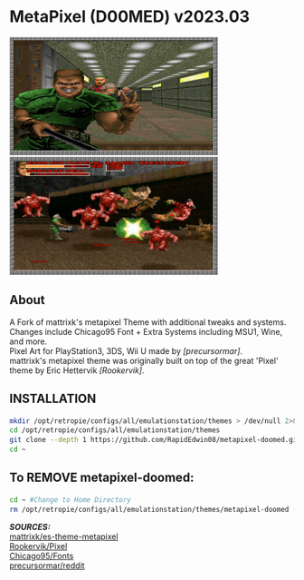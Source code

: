 # MetaPixel (D00MED) v2023.03
![screenshot2.jpg](https://raw.githubusercontent.com/RapidEdwin08/es-theme-metapixel-doomed/master/auto-favorites/screenshot2.jpg )
![screenshot2.jpg](https://raw.githubusercontent.com/RapidEdwin08/es-theme-metapixel-doomed/master/openbor/screenshot2.jpg )  

About
-----

A Fork of mattrixk's metapixel Theme with additional tweaks and systems.  
Changes include Chicago95 Font + Extra Systems including MSU1, Wine, and more.  
Pixel Art for PlayStation3, 3DS, Wii U made by *[precursormar]*.  
mattrixk's metapixel theme was originally built on top of the great 'Pixel' theme by Eric Hettervik *[Rookervik]*.  

## INSTALLATION
```bash
mkdir /opt/retropie/configs/all/emulationstation/themes > /dev/null 2>&1
cd /opt/retropie/configs/all/emulationstation/themes
git clone --depth 1 https://github.com/RapidEdwin08/metapixel-doomed.git
cd ~

```  

## To REMOVE metapixel-doomed:  
```bash
cd ~ #Change to Home Directory
rm /opt/retropie/configs/all/emulationstation/themes/metapixel-doomed -R -f #ALWAYS PROCEED WITH CAUTION USING rm .. -R -f
```

***SOURCES:***  
[mattrixk/es-theme-metapixel](https://github.com/mattrixk/es-theme-metapixel)  
[Rookervik/Pixel](https://github.com/RetroPie/es-theme-pixel)  
[Chicago95/Fonts](https://github.com/grassmunk/Chicago95/tree/master/Fonts/vga_font)  
[precursormar/reddit](https://www.reddit.com/r/emulation/comments/8tlyty/ive_updated_emulationstations_pixel_theme_by/)  
